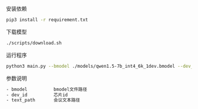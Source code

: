 安装依赖
```bash
pip3 install -r requirement.txt
```

下载模型
```bash
./scripts/download.sh
```

运行程序
```bash
python3 main.py --bmodel ./models/qwen1.5-7b_int4_6k_1dev.bmodel --dev_id 0 --text_path ./meeting.txt
```

参数说明
```bash
- bmodel          bmodel文件路径
- dev_id          芯片id
- text_path       会议文本路径
```
